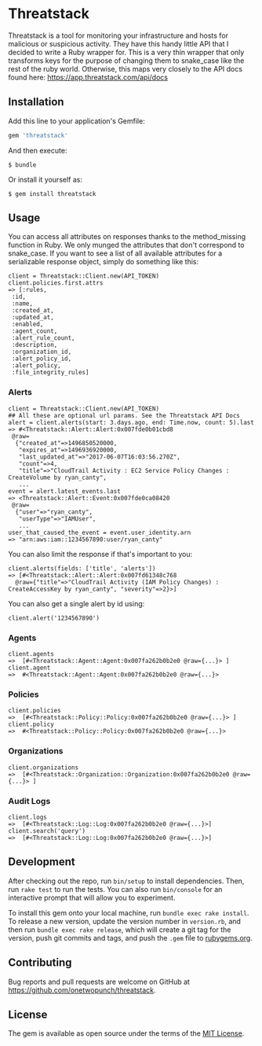 # Threatstack

Threatstack is a tool for monitoring your infrastructure and hosts for malicious or suspicious activity. They have this handy little API that I decided to write a Ruby wrapper for. This is a very thin wrapper that only transforms keys for the purpose of changing them to snake_case like the rest of the ruby world. Otherwise, this maps very closely to the API docs found here: https://app.threatstack.com/api/docs

## Installation

Add this line to your application's Gemfile:

```ruby
gem 'threatstack'
```

And then execute:

    $ bundle

Or install it yourself as:

    $ gem install threatstack

## Usage

You can access all attributes on responses thanks to the method_missing function in Ruby. We only munged the attributes that don't correspond to snake_case. If you want to see a list of all available attributes for a serializable response object, simply do something like this:

```
client = Threatstack::Client.new(API_TOKEN)
client.policies.first.attrs
=> [:rules,
 :id,
 :name,
 :created_at,
 :updated_at,
 :enabled,
 :agent_count,
 :alert_rule_count,
 :description,
 :organization_id,
 :alert_policy_id,
 :alert_policy,
 :file_integrity_rules]
 ```

### Alerts

```
client = Threatstack::Client.new(API_TOKEN)
## All these are optional url params. See the Threatstack API Docs
alert = client.alerts(start: 3.days.ago, end: Time.now, count: 5).last
=> #<Threatstack::Alert::Alert:0x007fde0b01cbd8
 @raw=
  {"created_at"=>1496850520000,
   "expires_at"=>1496936920000,
   "last_updated_at"=>"2017-06-07T16:03:56.270Z",
   "count"=>4,
   "title"=>"CloudTrail Activity : EC2 Service Policy Changes : CreateVolume by ryan_canty",
   ...
event = alert.latest_events.last
=> <Threatstack::Alert::Event:0x007fde0ca08420
 @raw=
  {"user"=>"ryan_canty",
   "userType"=>"IAMUser",
   ...
user_that_caused_the_event = event.user_identity.arn
=> "arn:aws:iam::1234567890:user/ryan_canty"

```

You can also limit the response if that's important to you:

```
client.alerts(fields: ['title', 'alerts'])
=> [#<Threatstack::Alert::Alert:0x007fd61348c768
  @raw={"title"=>"CloudTrail Activity (IAM Policy Changes) : CreateAccessKey by ryan_canty", "severity"=>2}>]
```

You can also get a single alert by id using:

```
client.alert('1234567890')
```

### Agents

```
client.agents
=>  [#<Threatstack::Agent::Agent:0x007fa262b0b2e0 @raw={...}> ]
client.agent
=>  #<Threatstack::Agent::Agent:0x007fa262b0b2e0 @raw={...}>
```


### Policies

```
client.policies
=>  [#<Threatstack::Policy::Policy:0x007fa262b0b2e0 @raw={...}> ]
client.policy
=>  #<Threatstack::Policy::Policy:0x007fa262b0b2e0 @raw={...}>
```

### Organizations

```
client.organizations
=>  [#<Threatstack::Organization::Organization:0x007fa262b0b2e0 @raw={...}> ]
```

### Audit Logs

```
client.logs
=>  [#<Threatstack::Log::Log:0x007fa262b0b2e0 @raw={...}>]
client.search('query')
=>  [#<Threatstack::Log::Log:0x007fa262b0b2e0 @raw={...}>]
```

## Development

After checking out the repo, run `bin/setup` to install dependencies. Then, run `rake test` to run the tests. You can also run `bin/console` for an interactive prompt that will allow you to experiment.

To install this gem onto your local machine, run `bundle exec rake install`. To release a new version, update the version number in `version.rb`, and then run `bundle exec rake release`, which will create a git tag for the version, push git commits and tags, and push the `.gem` file to [rubygems.org](https://rubygems.org).

## Contributing

Bug reports and pull requests are welcome on GitHub at https://github.com/onetwopunch/threatstack.


## License

The gem is available as open source under the terms of the [MIT License](http://opensource.org/licenses/MIT).
